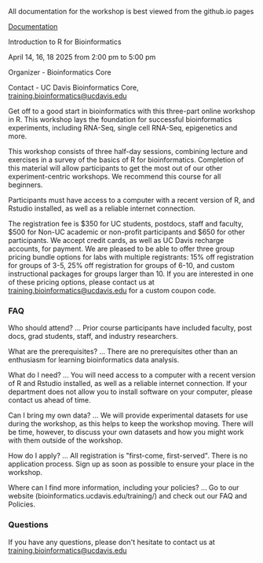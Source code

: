 All documentation for the workshop is best viewed from the github.io pages

[Documentation](https://ucdavis-bioinformatics-training.github.io/2025-April-Introduction-to-R-for-Bioinformatics/)

Introduction to R for Bioinformatics

April 14, 16, 18 2025 from 2:00 pm to 5:00 pm

Organizer - Bioinformatics Core

Contact - UC Davis Bioinformatics Core, training.bioinformatics@ucdavis.edu

Get off to a good start in bioinformatics with this three-part online workshop in R. This workshop lays the foundation for successful bioinformatics experiments, including RNA-Seq, single cell RNA-Seq, epigenetics and more.

This workshop consists of three half-day sessions, combining lecture and exercises in a survey of the basics of R for bioinformatics. Completion of this material will allow participants to get the most out of our other experiment-centric workshops. We recommend this course for all beginners.

Participants must have access to a computer with a recent version of R, and Rstudio installed, as well as a reliable internet connection.

The registration fee is $350 for UC students, postdocs, staff and faculty, $500 for Non-UC academic or non-profit participants and $650 for other participants. We accept credit cards, as well as UC Davis recharge accounts, for payment. We are pleased to be able to offer three group pricing bundle options for labs with multiple registrants: 15% off registration for groups of 3-5, 25% off registration for groups of 6-10, and custom instructional packages for groups larger than 10. If you are interested in one of these pricing options, please contact us at training.bioinformatics@ucdavis.edu for a custom coupon code.


### FAQ

Who should attend? ... Prior course participants have included faculty, post docs, grad students, staff, and industry researchers.

What are the prerequisites? ... There are no prerequisites other than an enthusiasm for learning bioinformatics data analysis.

What do I need? ... You will need access to a computer with a recent version of R and Rstudio installed, as well as a reliable internet connection. If your department does not allow you to install software on your computer, please contact us ahead of time.

Can I bring my own data? ... We will provide experimental datasets for use during the workshop, as this helps to keep the workshop moving. There will be time, however, to discuss your own datasets and how you might work with them outside of the workshop.

How do I apply? ... All registration is "first-come, first-served". There is no application process.  Sign up as soon as possible to ensure your place in the workshop.

Where can I find more information, including your policies? ... Go to our website (bioinformatics.ucdavis.edu/training/) and check out our FAQ and Policies.

### Questions

If you have any questions, please don't hesitate to contact us at training.bioinformatics@ucdavis.edu
